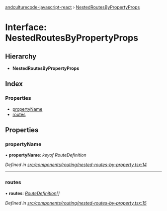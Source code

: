 [andculturecode-javascript-react](../README.md) › [NestedRoutesByPropertyProps](nestedroutesbypropertyprops.md)

# Interface: NestedRoutesByPropertyProps

## Hierarchy

* **NestedRoutesByPropertyProps**

## Index

### Properties

* [propertyName](nestedroutesbypropertyprops.md#propertyname)
* [routes](nestedroutesbypropertyprops.md#routes)

## Properties

###  propertyName

• **propertyName**: *keyof RouteDefinition*

*Defined in [src/components/routing/nested-routes-by-property.tsx:14](https://github.com/AndcultureCode/AndcultureCode.JavaScript.React/blob/fb2e149/src/components/routing/nested-routes-by-property.tsx#L14)*

___

###  routes

• **routes**: *[RouteDefinition](routedefinition.md)[]*

*Defined in [src/components/routing/nested-routes-by-property.tsx:15](https://github.com/AndcultureCode/AndcultureCode.JavaScript.React/blob/fb2e149/src/components/routing/nested-routes-by-property.tsx#L15)*
